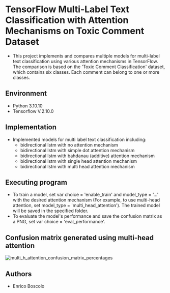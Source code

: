 # TensorFlow Multi-Label Text Classification with Attention Mechanisms on Toxic Comment Dataset

* This project implements and compares multiple models for multi-label text classification using various attention mechanisms in TensorFlow.
 The comparison is based on the 'Toxic Comment Classification' dataset, which contains six classes. Each comment can belong to one or more classes.


## Environment
* Python 3.10.10 
* Tensorflow V.2.10.0 

## Implementation
* Implemented models for multi label text classification including:
	-  bidirectional lstm with no attention mechanism
	-  bidirectional lstm with simple dot attention mechanism
	-  bidirectional lstm with bahdanau (additive) attention mechanism
	-  bidirectional lstm with single head attention mechanism
	-  bidirectional lstm with multi head attention mechanism




## Executing program
* To train a model, set var choice = 'enable_train' and model_type = '...' with the desired attention mechanism (For example, to use multi-head attention, set model_type = 'multi_head_attention'). The trained model will be saved in the specified folder.
* To evaluate the model's performance and save the confusion matrix as a PNG, set var choice = 'eval_performance'.

## Confusion matrix generated using multi-head attention

![multi_h_attention_confusion_matrix_percentages](https://github.com/user-attachments/assets/456baec8-5e8e-42d8-be12-f79c03680086)


## Authors

* Enrico Boscolo
